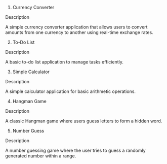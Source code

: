 1. Currency Converter

Description

A simple currency converter application that allows users to convert amounts from one currency to another using real-time exchange rates.


2. To-Do List

Description

A basic to-do list application to manage tasks efficiently.


3. Simple Calculator

Description

A simple calculator application for basic arithmetic operations.


4. Hangman Game

Description

A classic Hangman game where users guess letters to form a hidden word.


5. Number Guess

Description

A number guessing game where the user tries to guess a randomly generated number within a range.

